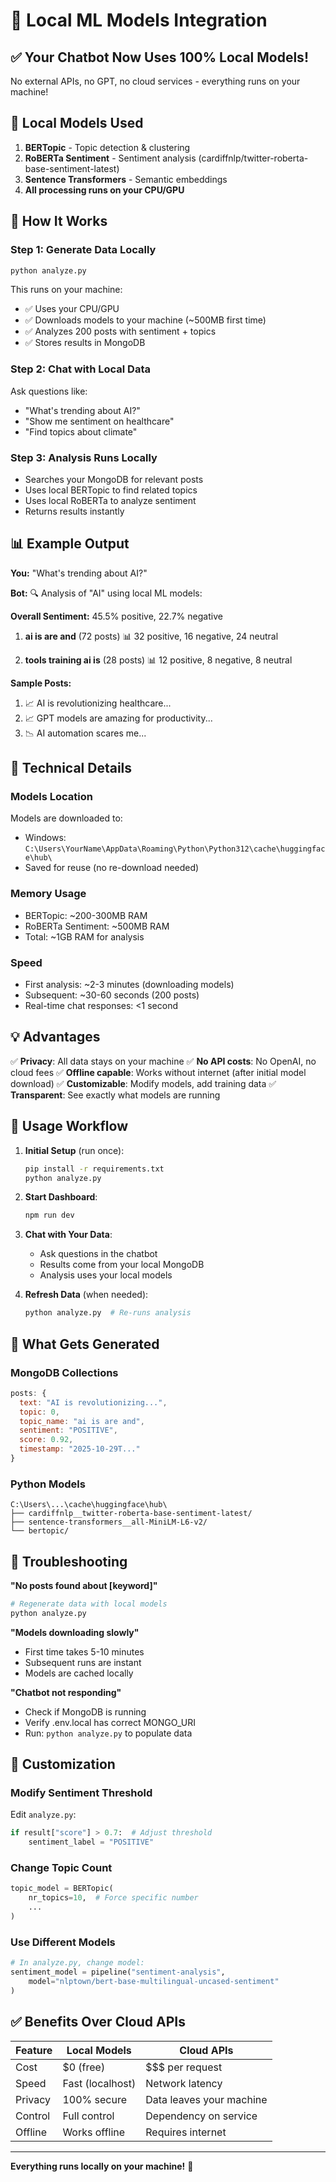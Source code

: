 # 🔬 Local ML Models Integration

## ✅ Your Chatbot Now Uses 100% Local Models!

No external APIs, no GPT, no cloud services - everything runs on your machine!

## 🧠 Local Models Used

1. **BERTopic** - Topic detection & clustering
2. **RoBERTa Sentiment** - Sentiment analysis (cardiffnlp/twitter-roberta-base-sentiment-latest)
3. **Sentence Transformers** - Semantic embeddings
4. **All processing runs on your CPU/GPU**

## 🚀 How It Works

### Step 1: Generate Data Locally
```bash
python analyze.py
```

This runs on your machine:
- ✅ Uses your CPU/GPU
- ✅ Downloads models to your machine (~500MB first time)
- ✅ Analyzes 200 posts with sentiment + topics
- ✅ Stores results in MongoDB

### Step 2: Chat with Local Data
Ask questions like:
- "What's trending about AI?"
- "Show me sentiment on healthcare"
- "Find topics about climate"

### Step 3: Analysis Runs Locally
- Searches your MongoDB for relevant posts
- Uses local BERTopic to find related topics
- Uses local RoBERTa to analyze sentiment
- Returns results instantly

## 📊 Example Output

**You:** "What's trending about AI?"

**Bot:** 🔍 Analysis of "AI" using local ML models:

**Overall Sentiment:** 45.5% positive, 22.7% negative

1. **ai is are and** (72 posts)
   📊 32 positive, 16 negative, 24 neutral

2. **tools training ai is** (28 posts)
   📊 12 positive, 8 negative, 8 neutral

**Sample Posts:**
1. 📈 AI is revolutionizing healthcare...
2. 📈 GPT models are amazing for productivity...
3. 📉 AI automation scares me...

## 🔧 Technical Details

### Models Location
Models are downloaded to:
- Windows: `C:\Users\YourName\AppData\Roaming\Python\Python312\cache\huggingface\hub\`
- Saved for reuse (no re-download needed)

### Memory Usage
- BERTopic: ~200-300MB RAM
- RoBERTa Sentiment: ~500MB RAM
- Total: ~1GB RAM for analysis

### Speed
- First analysis: ~2-3 minutes (downloading models)
- Subsequent: ~30-60 seconds (200 posts)
- Real-time chat responses: <1 second

## 💡 Advantages

✅ **Privacy**: All data stays on your machine
✅ **No API costs**: No OpenAI, no cloud fees
✅ **Offline capable**: Works without internet (after initial model download)
✅ **Customizable**: Modify models, add training data
✅ **Transparent**: See exactly what models are running

## 🎯 Usage Workflow

1. **Initial Setup** (run once):
   ```bash
   pip install -r requirements.txt
   python analyze.py
   ```

2. **Start Dashboard**:
   ```bash
   npm run dev
   ```

3. **Chat with Your Data**:
   - Ask questions in the chatbot
   - Results come from your local MongoDB
   - Analysis uses your local models

4. **Refresh Data** (when needed):
   ```bash
   python analyze.py  # Re-runs analysis
   ```

## 📁 What Gets Generated

### MongoDB Collections
```javascript
posts: {
  text: "AI is revolutionizing...",
  topic: 0,
  topic_name: "ai is are and",
  sentiment: "POSITIVE",
  score: 0.92,
  timestamp: "2025-10-29T..."
}
```

### Python Models
```
C:\Users\...\cache\huggingface\hub\
├── cardiffnlp__twitter-roberta-base-sentiment-latest/
├── sentence-transformers__all-MiniLM-L6-v2/
└── bertopic/
```

## 🚨 Troubleshooting

**"No posts found about [keyword]"**
```bash
# Regenerate data with local models
python analyze.py
```

**"Models downloading slowly"**
- First time takes 5-10 minutes
- Subsequent runs are instant
- Models are cached locally

**"Chatbot not responding"**
- Check if MongoDB is running
- Verify .env.local has correct MONGO_URI
- Run: `python analyze.py` to populate data

## 🎨 Customization

### Modify Sentiment Threshold
Edit `analyze.py`:
```python
if result["score"] > 0.7:  # Adjust threshold
    sentiment_label = "POSITIVE"
```

### Change Topic Count
```python
topic_model = BERTopic(
    nr_topics=10,  # Force specific number
    ...
)
```

### Use Different Models
```python
# In analyze.py, change model:
sentiment_model = pipeline("sentiment-analysis", 
    model="nlptown/bert-base-multilingual-uncased-sentiment"
)
```

## ✅ Benefits Over Cloud APIs

| Feature | Local Models | Cloud APIs |
|---------|--------------|------------|
| Cost | $0 (free) | $$$ per request |
| Speed | Fast (localhost) | Network latency |
| Privacy | 100% secure | Data leaves your machine |
| Control | Full control | Dependency on service |
| Offline | Works offline | Requires internet |

---

**Everything runs locally on your machine!** 🔬


